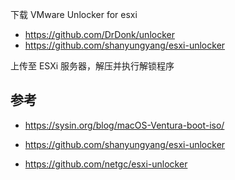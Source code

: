 下载 VMware Unlocker for esxi

- <https://github.com/DrDonk/unlocker>
- <https://github.com/shanyungyang/esxi-unlocker>

上传至 ESXi 服务器，解压并执行解锁程序

## 参考

- <https://sysin.org/blog/macOS-Ventura-boot-iso/>
- <https://github.com/shanyungyang/esxi-unlocker>

- <https://github.com/netgc/esxi-unlocker>